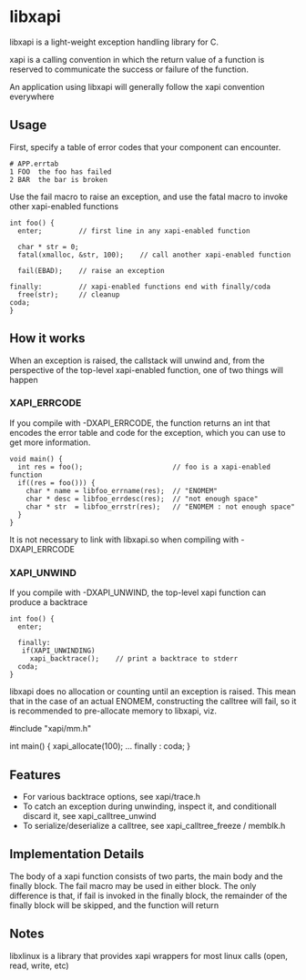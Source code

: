 # libxapi

libxapi is a light-weight exception handling library for C.

xapi is a calling convention in which the return value of a function is reserved to communicate
the success or failure of the function.

An application using libxapi will generally follow the xapi convention everywhere

## Usage

First, specify a table of error codes that your component can encounter.

    # APP.errtab
    1 FOO  the foo has failed
    2 BAR  the bar is broken

Use the fail macro to raise an exception, and use the fatal macro to invoke other
xapi-enabled functions

    int foo() {
      enter;         // first line in any xapi-enabled function

      char * str = 0;
      fatal(xmalloc, &str, 100);    // call another xapi-enabled function
    
      fail(EBAD);    // raise an exception
    
    finally:         // xapi-enabled functions end with finally/coda
      free(str);     // cleanup
    coda;
    }

## How it works

When an exception is raised, the callstack will unwind and, from the perspective of
the top-level xapi-enabled function, one of two things will happen

### XAPI_ERRCODE

If you compile with -DXAPI_ERRCODE, the function returns an int that encodes the error
table and code for the exception, which you can use to get more information.

    void main() {
      int res = foo();                      // foo is a xapi-enabled function
      if((res = foo())) {
        char * name = libfoo_errname(res);  // "ENOMEM"
        char * desc = libfoo_errdesc(res);  // "not enough space"
        char * str  = libfoo_errstr(res);   // "ENOMEM : not enough space"
      }
    }

It is not necessary to link with libxapi.so when compiling with -DXAPI_ERRCODE

### XAPI_UNWIND

If you compile with -DXAPI_UNWIND, the top-level xapi function can produce a backtrace

    int foo() {
      enter;

      finally:
       if(XAPI_UNWINDING)
         xapi_backtrace();    // print a backtrace to stderr
      coda;
    }

libxapi does no allocation or counting until an exception is raised. This mean that
in the case of an actual ENOMEM, constructing the calltree will fail, so it is
recommended to pre-allocate memory to libxapi, viz.

 #include "xapi/mm.h"

 int main() {
   xapi_allocate(100);
   ...
   finally : coda;
 }

## Features

* For various backtrace options, see xapi/trace.h
* To catch an exception during unwinding, inspect it, and conditionall discard it, see xapi_calltree_unwind
* To serialize/deserialize a calltree, see xapi_calltree_freeze / memblk.h

## Implementation Details

The body of a xapi function consists of two parts, the main body and the finally block. The fail
macro may be used in either block. The only difference is that, if fail is invoked in the
finally block, the remainder of the finally block will be skipped, and the function will return

## Notes

libxlinux is a library that provides xapi wrappers for most linux calls (open, read, write, etc)
